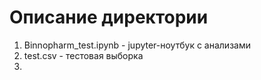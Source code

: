 # Описание директории
1. Binnopharm_test.ipynb - jupyter-ноутбук с анализами
2. test.csv - тестовая выборка
3. 
